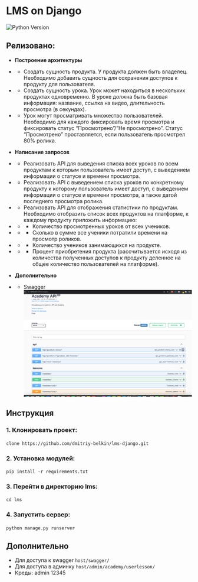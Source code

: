 # LMS on Django
![Python Version](https://img.shields.io/badge/Python-3.10.6-blue)

## Релизовано:
- **Построение архитектуры**
- - Создать сущность продукта. У продукта должен быть владелец. Необходимо добавить сущность для сохранения доступов к продукту для пользователя.
- - Создать сущность урока. Урок может находиться в нескольких продуктах одновременно. В уроке должна быть базовая информация: название, ссылка на видео, длительность просмотра (в секундах).
- - Урок могут просматривать множество пользователей. Необходимо для каждого фиксировать время просмотра и фиксировать статус “Просмотрено”/”Не просмотрено”. Статус “Просмотрено” проставляется, если пользователь просмотрел 80% ролика.


- **Написание запросов**
- - Реализовать API для выведения списка всех уроков по всем продуктам к которым пользователь имеет доступ, с выведением информации о статусе и времени просмотра.
- - Реализовать API с выведением списка уроков по конкретному продукту к которому пользователь имеет доступ, с выведением информации о статусе и времени просмотра, а также датой последнего просмотра ролика.
- - Реализовать API для отображения статистики по продуктам. Необходимо отобразить список всех продуктов на платформе, к каждому продукту приложить информацию:
- - - Количество просмотренных уроков от всех учеников.
- - - Сколько в сумме все ученики потратили времени на просмотр роликов.
- - - Количество учеников занимающихся на продукте.
- - - Процент приобретения продукта (рассчитывается исходя из количества полученных доступов к продукту деленное на общее количество пользователей на платформе).


- **Дополнительно**
- - Swagger
![img.png](readme-img/img.png)



## Инструкция
### 1. Клонировать проект:
`clone https://github.com/dmitriy-belkin/lms-django.git`

### 2. Установка модулей:
`pip install -r requirements.txt`

### 3. Перейти в директорию lms:
`cd lms`

### 4. Запустить сервер:
`python manage.py runserver`


## Дополнительно
- Для доступа к swagger 
`host/swagger/`
- Для доступа в админку
`host/admin/academy/userlesson/`
- Креды: admin 12345